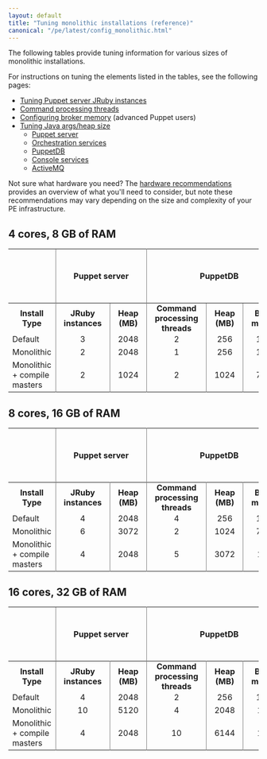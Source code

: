 ```yaml
---
layout: default
title: "Tuning monolithic installations (reference)"
canonical: "/pe/latest/config_monolithic.html"
---
```


The following tables provide tuning information for various sizes of monolithic installations.

For instructions on tuning the elements listed in the tables, see the following pages:

- [Tuning Puppet server JRuby instances](./config_puppetserver.html#tuning-jruby-on-puppet-server)
- [Command processing threads](./config_puppetdb.html#configuring-command-processing-threads)
- [Configuring broker memory](./config_puppetdb.html#configuring-broker-memory) (advanced Puppet users)
- [Tuning Java args/heap size](./config_java_args.html)
   - [Puppet server](./config_java_args.html#pe-puppet-server-service)
   - [Orchestration services](./config_java_args.html#pe-orchestration-services)
   - [PuppetDB](./config_java_args.html#puppetdb)
   - [Console services](./config_java_args.html#pe-console-services)
   - [ActiveMQ](./config_java_args.html#activemq-heap-usage-puppet-master-only)

Not sure what hardware you need? The [hardware recommendations](./sys_req_hw.html) provides an overview of what you'll need to consider, but note these recommendations may vary depending on the size and complexity of your PE infrastructure.


## 4 cores, 8 GB of RAM

<table>
  <tr>
    <th></th>
    <th colspan="2" style="vertical-align:middle; text-align:center; border-left: 1px solid grey; border-right: 1px solid grey;">Puppet server</th>
    <th colspan="3" style="vertical-align:middle; text-align:center; border-right: 1px solid grey;">PuppetDB</th>
    <th style="vertical-align:middle; text-align:center; border-right: 1px solid grey;">Console services</th>
    <th style="vertical-align:middle; text-align:center; border-right: 1px solid grey;">ActiveMQ</th>
    <th style="vertical-align:middle; text-align:center; border-right: 1px solid grey;">Orchestration services</th>
    <th colspan="2" style="vertical-align:middle; text-align:center; border-right: 1px solid grey;">PostgreSQL</th>
    <th style="vertical-align:middle; text-align:left">Total Fixed Memory Usage (MB)</th>
  </tr>
  <tr>
    <th style="vertical-align:middle;">Install Type</th>
    <th style="vertical-align:middle; text-align:center; padding: 0 1rem; border-left: 1px solid grey;">JRuby instances</th>
    <th style="vertical-align:middle; text-align:center; padding: 0 1rem; border-left: 1px solid grey;">Heap (MB)</th>
    <th style="vertical-align:middle; text-align:center; padding: 0 1rem; border-left: 1px solid grey;">Command processing threads</th>
    <th style="vertical-align:middle; text-align:center; padding: 0 1rem; border-left: 1px solid grey;">Heap (MB)</th>
    <th style="vertical-align:middle; text-align:center; padding: 0 1rem; border-left: 1px solid grey;">Broker memory</th>
    <th style="vertical-align:middle; text-align:center; padding: 0 1rem; border-left: 1px solid grey;">Heap (MB)</th>
    <th style="vertical-align:middle; text-align:center; padding: 0 1rem; border-left: 1px solid grey;">Heap (MB)</th>
    <th style="vertical-align:middle; text-align:center; padding: 0 1rem; border-left: 1px solid grey;">Heap (MB)</th>
    <th style="vertical-align:middle; text-align:center; padding: 0 1rem; border-left: 1px solid grey;">shared_buffers (MB)</th>
    <th style="vertical-align:middle; text-align:center; padding: 0 1rem; border-left: 1px solid grey;">work_mem (MB)</th>
    <th style="border-left: 1px solid grey;"></th>
  </tr>
  <tr>
    <td style="border-right: 1px solid grey;">Default</td>
    <td style="vertical-align:middle; text-align:center; border-right: 1px solid grey;">3</td>
    <td style="vertical-align:middle; text-align:center; border-right: 1px solid grey;">2048</td>
    <td style="vertical-align:middle; text-align:center; border-right: 1px solid grey;">2</td>
    <td style="vertical-align:middle; text-align:center; border-right: 1px solid grey;">256</td>
    <td style="vertical-align:middle; text-align:center; border-right: 1px solid grey;">179.2</td>
    <td style="vertical-align:middle; text-align:center; border-right: 1px solid grey;">256</td>
    <td style="vertical-align:middle; text-align:center; border-right: 1px solid grey;">512</td>
    <td style="vertical-align:middle; text-align:center; border-right: 1px solid grey;">192</td>
    <td style="vertical-align:middle; text-align:center; border-right: 1px solid grey;">2048</td>
    <td style="vertical-align:middle; text-align:center; border-right: 1px solid grey;">4</td>
    <td style="vertical-align:middle; text-align:center; border-right: 1px solid grey;">5312</td>
  </tr>
  <tr>
    <td style="border-right: 1px solid grey;">Monolithic</td>
    <td style="vertical-align:middle; text-align:center; border-right: 1px solid grey;">2</td>
    <td style="vertical-align:middle; text-align:center; border-right: 1px solid grey;">2048</td>
    <td style="vertical-align:middle; text-align:center; border-right: 1px solid grey;">1</td>
    <td style="vertical-align:middle; text-align:center; border-right: 1px solid grey;">256</td>
    <td style="vertical-align:middle; text-align:center; border-right: 1px solid grey;">179.2</td>
    <td style="vertical-align:middle; text-align:center; border-right: 1px solid grey;">256</td>
    <td style="vertical-align:middle; text-align:center; border-right: 1px solid grey;">512</td>
    <td style="vertical-align:middle; text-align:center; border-right: 1px solid grey;">192</td>
    <td style="vertical-align:middle; text-align:center; border-right: 1px solid grey;">2048</td>
    <td style="vertical-align:middle; text-align:center; border-right: 1px solid grey;">4</td>
    <td style="vertical-align:middle; text-align:center; border-right: 1px solid grey;">5312</td>
  </tr>
  <tr>
    <td style="border-right: 1px solid grey;">Monolithic + compile masters</td>
    <td style="vertical-align:middle; text-align:center; border-right: 1px solid grey;">2</td>
    <td style="vertical-align:middle; text-align:center; border-right: 1px solid grey;">1024</td>
    <td style="vertical-align:middle; text-align:center; border-right: 1px solid grey;">2</td>
    <td style="vertical-align:middle; text-align:center; border-right: 1px solid grey;">1024</td>
    <td style="vertical-align:middle; text-align:center; border-right: 1px solid grey;">716.8</td>
    <td style="vertical-align:middle; text-align:center; border-right: 1px solid grey;">256</td>
    <td style="vertical-align:middle; text-align:center; border-right: 1px solid grey;">512</td>
    <td style="vertical-align:middle; text-align:center; border-right: 1px solid grey;">192</td>
    <td style="vertical-align:middle; text-align:center; border-right: 1px solid grey;">2048</td>
    <td style="vertical-align:middle; text-align:center; border-right: 1px solid grey;">4</td>
    <td style="vertical-align:middle; text-align:center; border-right: 1px solid grey;">5056</td>
  </tr>
</table>


## 8 cores, 16 GB of RAM

<table>
  <tr>
    <th></th>
    <th colspan="2" style="vertical-align:middle; text-align:center; border-left: 1px solid grey; border-right: 1px solid grey;">Puppet server</th>
    <th colspan="3" style="vertical-align:middle; text-align:center; border-right: 1px solid grey;">PuppetDB</th>
    <th style="vertical-align:middle; text-align:center; border-right: 1px solid grey;">Console services</th>
    <th style="vertical-align:middle; text-align:center; border-right: 1px solid grey;">ActiveMQ</th>
    <th style="vertical-align:middle; text-align:center; border-right: 1px solid grey;">Orchestration services</th>
    <th colspan="2" style="vertical-align:middle; text-align:center; border-right: 1px solid grey;">PostgreSQL</th>
    <th style="vertical-align:middle; text-align:left">Total Fixed Memory Usage (MB)</th>
  </tr>
  <tr>
    <th style="border-right: 1px solid grey;">Install Type</th>
    <th style="vertical-align:middle; text-align:center; padding: 0 1rem; border-right: 1px solid grey;">JRuby instances</th>
    <th style="vertical-align:middle; text-align:center; padding: 0 1rem; border-right: 1px solid grey;">Heap (MB)</th>
    <th style="vertical-align:middle; text-align:center; padding: 0 1rem; border-right: 1px solid grey;">Command processing threads</th>
    <th style="vertical-align:middle; text-align:center; padding: 0 1rem; border-right: 1px solid grey;">Heap (MB)</th>
    <th style="vertical-align:middle; text-align:center; padding: 0 1rem; border-right: 1px solid grey;">Broker memory</th>
    <th style="vertical-align:middle; text-align:center; padding: 0 1rem; border-right: 1px solid grey;">Heap (MB)</th>
    <th style="vertical-align:middle; text-align:center; padding: 0 1rem; border-right: 1px solid grey;">Heap (MB)</th>
    <th style="vertical-align:middle; text-align:center; padding: 0 1rem; border-right: 1px solid grey;">Heap (MB)</th>
    <th style="vertical-align:middle; text-align:center; padding: 0 1rem; border-right: 1px solid grey;">shared_buffers (MB)</th>
    <th style="vertical-align:middle; text-align:center; padding: 0 1rem; border-right: 1px solid grey;">work_mem (MB)</th>
    <td></td>
  </tr>
  <tr>
    <td style="border-right: 1px solid grey;">Default</td>
    <td style="vertical-align:middle; text-align:center; border-right: 1px solid grey;">4</td>
    <td style="vertical-align:middle; text-align:center; border-right: 1px solid grey;">2048</td>
    <td style="vertical-align:middle; text-align:center; border-right: 1px solid grey;">4</td>
    <td style="vertical-align:middle; text-align:center; border-right: 1px solid grey;">256</td>
    <td style="vertical-align:middle; text-align:center; border-right: 1px solid grey;">179.2</td>
    <td style="vertical-align:middle; text-align:center; border-right: 1px solid grey;">256</td>
    <td style="vertical-align:middle; text-align:center; border-right: 1px solid grey;">512</td>
    <td style="vertical-align:middle; text-align:center; border-right: 1px solid grey;">192</td>
    <td style="vertical-align:middle; text-align:center; border-right: 1px solid grey;">4096</td>
    <td style="vertical-align:middle; text-align:center; border-right: 1px solid grey;">4</td>
    <td style="vertical-align:middle; text-align:center; border-right: 1px solid grey;">7360</td>
  </tr>
  <tr>
    <td style="border-right: 1px solid grey;">Monolithic</td>
    <td style="vertical-align:middle; text-align:center; border-right: 1px solid grey;">6</td>
    <td style="vertical-align:middle; text-align:center; border-right: 1px solid grey;">3072</td>
    <td style="vertical-align:middle; text-align:center; border-right: 1px solid grey;">2</td>
    <td style="vertical-align:middle; text-align:center; border-right: 1px solid grey;">1024</td>
    <td style="vertical-align:middle; text-align:center; border-right: 1px solid grey;">716.8</td>
    <td style="vertical-align:middle; text-align:center; border-right: 1px solid grey;">512</td>
    <td style="vertical-align:middle; text-align:center; border-right: 1px solid grey;">1024</td>
    <td style="vertical-align:middle; text-align:center; border-right: 1px solid grey;">384</td>
    <td style="vertical-align:middle; text-align:center; border-right: 1px solid grey;">4096</td>
    <td style="vertical-align:middle; text-align:center; border-right: 1px solid grey;">4</td>
    <td style="vertical-align:middle; text-align:center; border-right: 1px solid grey;">10112</td>
  </tr>
  <tr>
    <td style="border-right: 1px solid grey;">Monolithic + compile masters</td>
    <td style="vertical-align:middle; text-align:center; border-right: 1px solid grey;">4</td>
    <td style="vertical-align:middle; text-align:center; border-right: 1px solid grey;">2048</td>
    <td style="vertical-align:middle; text-align:center; border-right: 1px solid grey;">5</td>
    <td style="vertical-align:middle; text-align:center; border-right: 1px solid grey;">3072</td>
    <td style="vertical-align:middle; text-align:center; border-right: 1px solid grey;">1024</td>
    <td style="vertical-align:middle; text-align:center; border-right: 1px solid grey;">512</td>
    <td style="vertical-align:middle; text-align:center; border-right: 1px solid grey;">1024</td>
    <td style="vertical-align:middle; text-align:center; border-right: 1px solid grey;">384</td>
    <td style="vertical-align:middle; text-align:center; border-right: 1px solid grey;">4096</td>
    <td style="vertical-align:middle; text-align:center; border-right: 1px solid grey;">4</td>
    <td style="vertical-align:middle; text-align:center; border-right: 1px solid grey;">10624</td>
  </tr>
</table>

## 16 cores, 32 GB of RAM

<table>
  <tr>
    <th></th>
    <th colspan="2" style="vertical-align:middle; text-align:center; border-left: 1px solid grey; border-right: 1px solid grey;">Puppet server</th>
    <th colspan="3" style="vertical-align:middle; text-align:center; border-right: 1px solid grey;">PuppetDB</th>
    <th style="vertical-align:middle; text-align:center; border-right: 1px solid grey;">Console services</th>
    <th style="vertical-align:middle; text-align:center; border-right: 1px solid grey;">ActiveMQ</th>
    <th style="vertical-align:middle; text-align:center; border-right: 1px solid grey;">Orchestration services</th>
    <th colspan="2" style="vertical-align:middle; text-align:center; border-right: 1px solid grey;">PostgreSQL</th>
    <th style="vertical-align:middle; text-align:left">Total Fixed Memory Usage (MB)</th>
  </tr>
  <tr>
    <th style="border-right: 1px solid grey;">Install Type</th>
    <th style="vertical-align:middle; text-align:center; padding: 0 1rem; border-right: 1px solid grey;">JRuby instances</th>
    <th style="vertical-align:middle; text-align:center; padding: 0 1rem; border-right: 1px solid grey;">Heap (MB)</th>
    <th style="vertical-align:middle; text-align:center; padding: 0 1rem; border-right: 1px solid grey;">Command processing threads</th>
    <th style="vertical-align:middle; text-align:center; padding: 0 1rem; border-right: 1px solid grey;">Heap (MB)</th>
    <th style="vertical-align:middle; text-align:center; padding: 0 1rem; border-right: 1px solid grey;">Broker memory</th>
    <th style="vertical-align:middle; text-align:center; padding: 0 1rem; border-right: 1px solid grey;">Heap (MB)</th>
    <th style="vertical-align:middle; text-align:center; padding: 0 1rem; border-right: 1px solid grey;">Heap (MB)</th>
    <th style="vertical-align:middle; text-align:center; padding: 0 1rem; border-right: 1px solid grey;">Heap (MB)</th>
    <th style="vertical-align:middle; text-align:center; padding: 0 1rem; border-right: 1px solid grey;">shared_buffers (MB)</th>
    <th style="vertical-align:middle; text-align:center; padding: 0 1rem; border-right: 1px solid grey;">work_mem (MB)</th>
    <td></td>
  </tr>
  <tr>
    <td style="border-right: 1px solid grey;">Default</td>
    <td style="vertical-align:middle; text-align:center; border-right: 1px solid grey;">4</td>
    <td style="vertical-align:middle; text-align:center; border-right: 1px solid grey;">2048</td>
    <td style="vertical-align:middle; text-align:center; border-right: 1px solid grey;">2</td>
    <td style="vertical-align:middle; text-align:center; border-right: 1px solid grey;">256</td>
    <td style="vertical-align:middle; text-align:center; border-right: 1px solid grey;">179.2</td>
    <td style="vertical-align:middle; text-align:center; border-right: 1px solid grey;">256</td>
    <td style="vertical-align:middle; text-align:center; border-right: 1px solid grey;">512</td>
    <td style="vertical-align:middle; text-align:center; border-right: 1px solid grey;">192</td>
    <td style="vertical-align:middle; text-align:center; border-right: 1px solid grey;">4096</td>
    <td style="vertical-align:middle; text-align:center; border-right: 1px solid grey;">4</td>
    <td style="vertical-align:middle; text-align:center; border-right: 1px solid grey;">7360</td>
  </tr>
  <tr>
    <td style="border-right: 1px solid grey;">Monolithic</td>
    <td style="vertical-align:middle; text-align:center; border-right: 1px solid grey;">10</td>
    <td style="vertical-align:middle; text-align:center; border-right: 1px solid grey;">5120</td>
    <td style="vertical-align:middle; text-align:center; border-right: 1px solid grey;">4</td>
    <td style="vertical-align:middle; text-align:center; border-right: 1px solid grey;">2048</td>
    <td style="vertical-align:middle; text-align:center; border-right: 1px solid grey;">1024</td>
    <td style="vertical-align:middle; text-align:center; border-right: 1px solid grey;">1024</td>
    <td style="vertical-align:middle; text-align:center; border-right: 1px solid grey;">2048</td>
    <td style="vertical-align:middle; text-align:center; border-right: 1px solid grey;">768</td>
    <td style="vertical-align:middle; text-align:center; border-right: 1px solid grey;">4096</td>
    <td style="vertical-align:middle; text-align:center; border-right: 1px solid grey;">4</td>
    <td style="vertical-align:middle; text-align:center; border-right: 1px solid grey;">15104</td>
  </tr>
  <tr>
    <td style="border-right: 1px solid grey;">Monolithic + compile masters</td>
    <td style="vertical-align:middle; text-align:center; border-right: 1px solid grey;">4</td>
    <td style="vertical-align:middle; text-align:center; border-right: 1px solid grey;">2048</td>
    <td style="vertical-align:middle; text-align:center; border-right: 1px solid grey;">10</td>
    <td style="vertical-align:middle; text-align:center; border-right: 1px solid grey;">6144</td>
    <td style="vertical-align:middle; text-align:center; border-right: 1px solid grey;">1024</td>
    <td style="vertical-align:middle; text-align:center; border-right: 1px solid grey;">1024</td>
    <td style="vertical-align:middle; text-align:center; border-right: 1px solid grey;">2048</td>
    <td style="vertical-align:middle; text-align:center; border-right: 1px solid grey;">768</td>
    <td style="vertical-align:middle; text-align:center; border-right: 1px solid grey;">4096</td>
    <td style="vertical-align:middle; text-align:center; border-right: 1px solid grey;">4</td>
    <td style="vertical-align:middle; text-align:center; border-right: 1px solid grey;">16128</td>
  </tr>
</table>